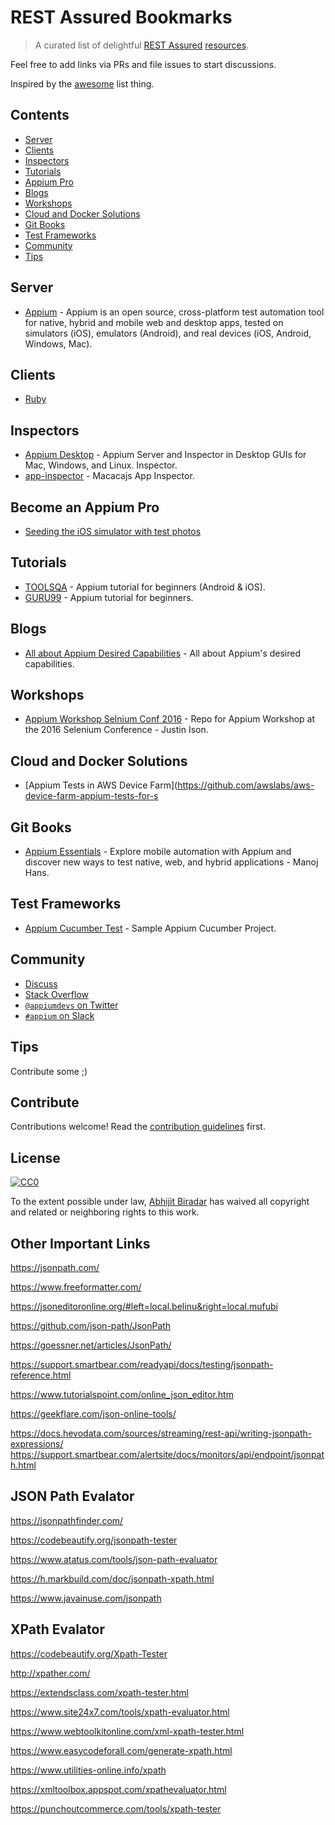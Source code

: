 # REST Assured Bookmarks 



> A curated list of delightful [REST Assured](https://rest-assured.io/) [resources](#contents).

Feel free to add links via PRs and file issues to start discussions.

Inspired by the [awesome](https://github.com/sindresorhus/awesome) list thing.

## Contents

- [Server](#server)
- [Clients](#clients)
- [Inspectors](#inspectors)
- [Tutorials](#tutorials)
- [Appium Pro](#become-an-appium-pro)
- [Blogs](#blogs)
- [Workshops](#workshops)
- [Cloud and Docker Solutions](#cloud-and-docker-solutions)
- [Git Books](#git-books)
- [Test Frameworks](#test-frameworks)
- [Community](#community)
- [Tips](#tips)

## Server
- [Appium](https://github.com/appium/appium/blob/master/docs/en/about-appium/intro.md) - Appium is an open source, cross-platform test automation tool for native, hybrid and mobile web and desktop apps, tested on simulators (iOS), emulators (Android), and real devices (iOS, Android, Windows, Mac).

## Clients
- [Ruby](https://github.com/appium/ruby_lib)

## Inspectors
- [Appium Desktop](https://github.com/appium/appium-desktop) - Appium Server and Inspector in Desktop GUIs for Mac, Windows, and Linux. Inspector.
- [app-inspector](https://github.com/macacajs/app-inspector) - Macacajs App Inspector.

## Become an Appium Pro
- [Seeding the iOS simulator with test photos](https://appiumpro.com/editions/1)

## Tutorials
- [TOOLSQA](http://toolsqa.com/mobile-automation/appium/appium-tutorial/) - Appium tutorial for beginners (Android & iOS).
- [GURU99](http://www.guru99.com/introduction-to-appium.html) - Appium tutorial for beginners.

## Blogs
 - [All about Appium Desired Capabilities](https://caps.cloudgrey.io/) - All about Appium's desired capabilities.
  

## Workshops
- [Appium Workshop Selnium Conf 2016](https://github.com/isonic1/appium-workshop) - Repo for Appium Workshop at the 2016 Selenium Conference - Justin Ison.

## Cloud and Docker Solutions
- [Appium Tests in AWS Device Farm](https://github.com/awslabs/aws-device-farm-appium-tests-for-s

## Git Books
- [Appium Essentials](https://www.packtpub.com/application-development/appium-essentials/?utm_source=POD&utm_medium=referral&utm_campaign=1784392480) - Explore mobile automation with Appium and discover new ways to test native, web, and hybrid applications - Manoj Hans.


## Test Frameworks 
- [Appium Cucumber Test](https://github.com/priyankshah217/AppiumCucumberTest) - Sample Appium Cucumber Project.

## Community
- [Discuss](https://discuss.appium.io)
- [Stack Overflow](http://stackoverflow.com/questions/tagged/appium)
- [`@appiumdevs` on Twitter](https://twitter.com/AppiumDevs)
- [`#appium` on Slack](http://appium.slack.com)

## Tips

Contribute some ;)


## Contribute

Contributions welcome! Read the [contribution guidelines](contributing.md) first.

## License

[![CC0](http://mirrors.creativecommons.org/presskit/buttons/88x31/svg/cc-zero.svg)](https://creativecommons.org/publicdomain/zero/1.0/)

To the extent possible under law, [Abhijit Biradar](https://github.com/AbhijitBiradar) has waived all copyright and related or neighboring rights to this work.


## Other Important Links
https://jsonpath.com/

https://www.freeformatter.com/

https://jsoneditoronline.org/#left=local.belinu&right=local.mufubi

https://github.com/json-path/JsonPath

https://goessner.net/articles/JsonPath/

https://support.smartbear.com/readyapi/docs/testing/jsonpath-reference.html

https://www.tutorialspoint.com/online_json_editor.htm

https://geekflare.com/json-online-tools/

https://docs.hevodata.com/sources/streaming/rest-api/writing-jsonpath-expressions/
https://support.smartbear.com/alertsite/docs/monitors/api/endpoint/jsonpath.html

## JSON Path Evalator
https://jsonpathfinder.com/

https://codebeautify.org/jsonpath-tester

https://www.atatus.com/tools/json-path-evaluator

https://h.markbuild.com/doc/jsonpath-xpath.html

https://www.javainuse.com/jsonpath


## XPath Evalator
https://codebeautify.org/Xpath-Tester

http://xpather.com/

https://extendsclass.com/xpath-tester.html

https://www.site24x7.com/tools/xpath-evaluator.html

https://www.webtoolkitonline.com/xml-xpath-tester.html

https://www.easycodeforall.com/generate-xpath.html

https://www.utilities-online.info/xpath

https://xmltoolbox.appspot.com/xpathevaluator.html

https://punchoutcommerce.com/tools/xpath-tester
